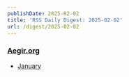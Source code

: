```yaml
---
publishDate: 2025-02-02
title: 'RSS Daily Digest: 2025-02-02'
url: /digest/2025-02-02
---
```


### [Aegir.org](https://aegir.org/)

  * [January](https://aegir.org/words/january-2025)
  

